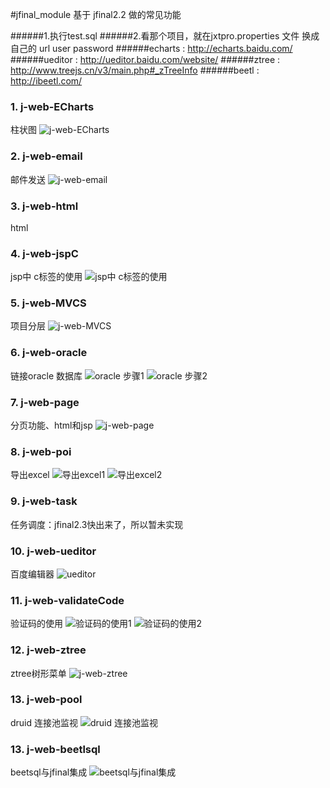 #jfinal_module  基于 jfinal2.2 做的常见功能

######1.执行test.sql
######2.看那个项目，就在jxtpro.properties 文件 换成自己的 url user password
######echarts : http://echarts.baidu.com/
######ueditor : http://ueditor.baidu.com/website/
######ztree : http://www.treejs.cn/v3/main.php#_zTreeInfo
######beetl : http://ibeetl.com/

###  **1.  j-web-ECharts** 
柱状图
![j-web-ECharts](http://git.oschina.net/uploads/images/2016/1228/202553_f43bf3ba_617095.png "j-web-ECharts")
###  **2. j-web-email** 
邮件发送
![j-web-email](http://git.oschina.net/uploads/images/2016/1228/203229_b2dd161d_617095.png "j-web-email")
###  **3. j-web-html** 
html
###  **4. j-web-jspC** 
jsp中 c标签的使用
![jsp中 c标签的使用](http://git.oschina.net/uploads/images/2016/1228/203931_05d16907_617095.png "jsp中 c标签的使用")
###  **5. j-web-MVCS** 
项目分层
![j-web-MVCS](http://git.oschina.net/uploads/images/2016/1228/203040_c6d9c9b7_617095.png "j-web-MVCS")
###  **6. j-web-oracle** 
链接oracle 数据库
![oracle 步骤1](http://git.oschina.net/uploads/images/2016/1228/203608_c2541456_617095.png "oracle 步骤1")
![oracle 步骤2](http://git.oschina.net/uploads/images/2016/1228/203642_9bdf18d9_617095.png "oracle 步骤2")
###  **7. j-web-page** 
分页功能、html和jsp
![j-web-page](http://git.oschina.net/uploads/images/2016/1228/202704_bc79c45c_617095.png "j-web-page")
###  **8. j-web-poi** 
导出excel
![导出excel1](http://git.oschina.net/uploads/images/2016/1228/204301_fa8de7ed_617095.png "导出excel1")
![导出excel2](http://git.oschina.net/uploads/images/2016/1228/204320_411ab302_617095.png "导出excel2")
###  **9. j-web-task** 
任务调度：jfinal2.3快出来了，所以暂未实现
###  **10. j-web-ueditor** 
百度编辑器
![ueditor](http://git.oschina.net/uploads/images/2016/1228/202743_66f21d54_617095.png "ueditor")
###  **11. j-web-validateCode** 
验证码的使用
![验证码的使用1](http://git.oschina.net/uploads/images/2016/1228/204629_0cbf870f_617095.png "验证码的使用1")
![验证码的使用2](http://git.oschina.net/uploads/images/2016/1228/204652_fd7bcae5_617095.png "验证码的使用2")
###  **12. j-web-ztree** 
ztree树形菜单
![j-web-ztree](http://git.oschina.net/uploads/images/2016/1228/202816_745effc0_617095.png "j-web-ztree")
###  **13. j-web-pool** 
druid 连接池监视
![druid 连接池监视](http://git.oschina.net/uploads/images/2016/1229/140723_60e8b624_617095.png "druid 连接池监视")
###  **13. j-web-beetlsql** 
beetsql与jfinal集成
![beetsql与jfinal集成](http://git.oschina.net/uploads/images/2016/1229/194757_d894526c_617095.png "beetsql与jfinal集成")




   